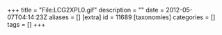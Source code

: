 +++
title = "File:LCG2XPL0.gif"
description = ""
date = 2012-05-07T04:14:23Z
aliases = []
[extra]
id = 11689
[taxonomies]
categories = []
tags = []
+++


